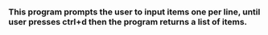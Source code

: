 ### This program prompts the user to input items one per line, until user presses ctrl+d then the program returns a list of items.